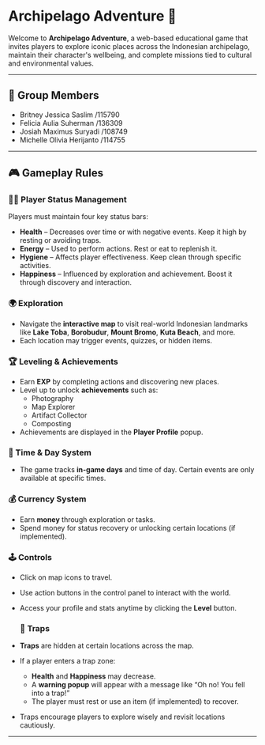 # Archipelago Adventure 🌴

Welcome to **Archipelago Adventure**, a web-based educational game that invites players to explore iconic places across the Indonesian archipelago, maintain their character's wellbeing, and complete missions tied to cultural and environmental values.

---

## 👥 Group Members

- Britney Jessica Saslim /115790
- Felicia Aulia Suherman /136309
- Josiah Maximus Suryadi /108749
- Michelle Olivia Herijanto /114755

---

## 🎮 Gameplay Rules

### 🧑‍🌾 Player Status Management
Players must maintain four key status bars:
- **Health** – Decreases over time or with negative events. Keep it high by resting or avoiding traps.
- **Energy** – Used to perform actions. Rest or eat to replenish it.
- **Hygiene** – Affects player effectiveness. Keep clean through specific activities.
- **Happiness** – Influenced by exploration and achievement. Boost it through discovery and interaction.

### 🌍 Exploration
- Navigate the **interactive map** to visit real-world Indonesian landmarks like **Lake Toba**, **Borobudur**, **Mount Bromo**, **Kuta Beach**, and more.
- Each location may trigger events, quizzes, or hidden items.

### 🏆 Leveling & Achievements
- Earn **EXP** by completing actions and discovering new places.
- Level up to unlock **achievements** such as:
  - Photography
  - Map Explorer
  - Artifact Collector
  - Composting
- Achievements are displayed in the **Player Profile** popup.

### 📅 Time & Day System
- The game tracks **in-game days** and time of day. Certain events are only available at specific times.

### 💰 Currency System
- Earn **money** through exploration or tasks.
- Spend money for status recovery or unlocking certain locations (if implemented).

### 🕹️ Controls
- Click on map icons to travel.
- Use action buttons in the control panel to interact with the world.
- Access your profile and stats anytime by clicking the **Level** button.

  ### 🚨 Traps

- **Traps** are hidden at certain locations across the map.
- If a player enters a trap zone:
  - **Health** and **Happiness** may decrease.
  - A **warning popup** will appear with a message like “Oh no! You fell into a trap!”
  - The player must rest or use an item (if implemented) to recover.
- Traps encourage players to explore wisely and revisit locations cautiously.


---


